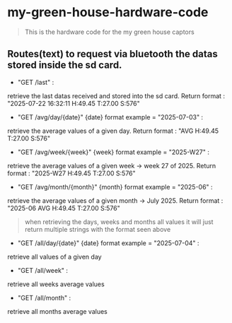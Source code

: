 # my-green-house-hardware-code

> This is the hardware code for the my green house captors

## Routes(text) to request via bluetooth the datas stored inside the sd card.

- "GET /last" :

retrieve the last datas received and stored into the sd card.
Return format :    "2025-07-22 16:32:11 H:49.45 T:27.00 S:576"

- "GET /avg/day/{date}" {date} format example = "2025-07-03" :

retrieve the average values of a given day.
Return format :    "AVG H:49.45 T:27.00 S:576"


- "GET /avg/week/{week}" {week} format example = "2025-W27" :

retrieve the average values of a given week -> week 27 of 2025.
Return format :    "2025-W27 H:49.45 T:27.00 S:576"


- "GET /avg/month/{month}" {month} format example = "2025-06" :

retrieve the average values of a given month -> July 2025.
Return format :    "2025-06 AVG H:49.45 T:27.00 S:576"


> when retrieving the days, weeks and months all values it will just return multiple strings with the format seen above

- "GET /all/day/{date}" {date} format example = "2025-07-04" :

retrieve all values of a given day

- "GET /all/week" :

retrieve all weeks average values

- "GET /all/month" :

retrieve all months average values
